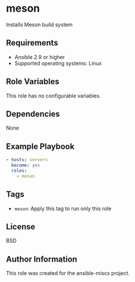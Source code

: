 meson
=========

Installs Meson build system

Requirements
------------

- Ansible 2.9 or higher
- Supported operating systems: Linux

Role Variables
--------------

This role has no configurable variables.

Dependencies
------------

None

Example Playbook
----------------

```yaml
- hosts: servers
  become: yes
  roles:
    - meson
```

Tags
----

- `meson`: Apply this tag to run only this role

License
-------

BSD

Author Information
------------------

This role was created for the ansible-miscs project.
